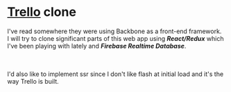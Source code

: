 # [Trello](http://www.trello.com") clone 


I've read somewhere they were using Backbone as a front-end framework. 
<br />
I will try to clone significant parts of this web app using **_React/Redux_** which I've been playing with lately and **_Firebase Realtime Database_**.

<br />
<br />
I'd also like to implement ssr since I don't like flash at initial load and it's the way Trello is built.
